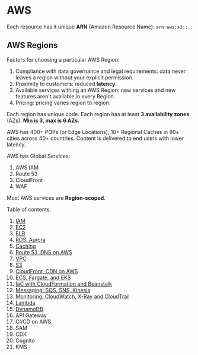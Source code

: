 # AWS

Each resource has it unique **ARN** (Amazon Resource Name):
`arn:aws:s3::..`

## AWS Regions

Factors for choosing a particular AWS Region:
1. Compliance with data governance and legal requirements: data never leaves a region without your explicit permission.
2. Proximity to customers: reduced **latency**.
3. Available services withing an AWS Region: new services and new features aren't available in every Region.
4. Pricing: pricing varies region to region.

Each region has unique code.
Each region has at least **3 availability zones** (AZs).
**Min is 3, max is 6 AZs.**

AWS has 400+ POPs (or Edge Locations), 10+ Regional Caches in 90+ cities across 40+ countries.
Content is delivered to end users with lower latency.

AWS has Global Services:
1. AWS IAM
2. Route 53
3. CloudFront
4. WAF

Most AWS services are **Region-scoped**.

Table of contents:
1. [IAM](iam/README.md)
2. [EC2](ec2/README.md)
3. [ELB](elb/README.md)
4. [RDS, Aurora](rds/README.md)
5. [Caching](caching/README.md)
6. [Route 53, DNS on AWS](dns/README.md)
7. [VPC](vpc/README.md)
8. [S3](s3/README.md)
9. [CloudFront, CDN on AWS](cloudfront/README.md)
10. [ECS, Fargate, and EKS](ecs/README.md)
11. [IaC with CloudFormation and Beanstalk](cloudformation/README.md)
12. [Messaging: SQS, SNS, Kinesis](messaging/README.md)
13. [Monitoring: CloudWatch, X-Ray and CloudTrail](monitoring/README.md)
14. [Lambda](lambda/README.md)
15. [DynamoDB](dynamo/README.md)
16. API Gateway
17. CI/CD on AWS
18. SAM
19. CDK
20. Cognito
21. KMS
